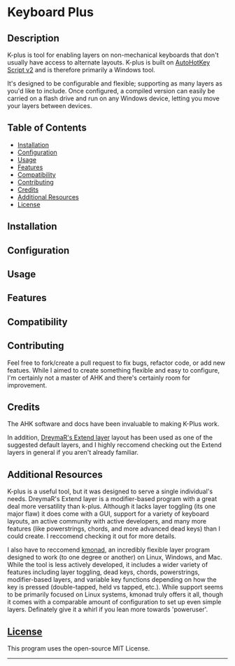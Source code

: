 # Keyboard Plus

## Description 

K-plus is tool for enabling layers on non-mechanical keyboards that don't usually have access to alternate layouts. K-plus is built on [AutoHotKey Script v2](https://lexikos.github.io/v2/docs/AutoHotkey.htm) and is therefore primarily a Windows tool. 

It's designed to be configurable and flexible; supporting as many layers as you'd like to include. Once configured, a compiled version can easily be carried on a flash drive and run on any Windows device, letting you move your layers between devices.

## Table of Contents


* [Installation](#installation)
* [Configuration](#configuration)
* [Usage](#usage)
* [Features](#features)
* [Compatibility](#compatibility)
* [Contributing](#contributing)
* [Credits](#credits)
* [Additional Resources](#additional-resources)
* [License](#license)


## Installation

## Configuration

## Usage 

## Features

## Compatibility 

## Contributing

Feel free to fork/create a pull request to fix bugs, refactor code, or add new featues. While I aimed to create something flexible and easy to configure, I'm certainly not a master of AHK and there's certainly room for improvement.

## Credits

The AHK software and docs have been invaluable to making K-Plus work.

In addition, [DreymaR's Extend layer](https://github.com/DreymaR/BigBagKbdTrixPKL) layout has been used as one of the suggested default layers, and I highly reccomend checking out the Extend layers in general if you aren't already familiar.

## Additional Resources

K-plus is a useful tool, but it was designed to serve a single individual's needs. DreymaR's Extend layer is a modifier-based program with a great deal more versatility than k-plus. Although it lacks layer toggling (its one major flaw) it does come with a GUI, support for a variety of keyboard layouts, an active community with active developers, and many more features (like powerstrings, chords, and more advanced dead keys) than I could create. I reccomend checking it out for more details. 

I also have to reccomend [kmonad](https://github.com/kmonad/kmonad), an incredibly flexible layer program designed to work (to one degree or another) on Linux, Windows, and Mac. While the tool is less actively developed, it includes a wider variety of features including layer toggling, dead keys, chords, powerstrings, modifier-based layers, and variable key functions depending on how the key is pressed (double-tapped, held vs tapped, etc.). While support seems to be primarily focused on Linux systems, kmonad truly offers it all, though it comes with a comparable amount of configuration to set up even simple layers. Definately give it a whirl if you lean more towards 'poweruser'.

## [License](./LICENSE)
This program uses the open-source MIT License.

--- 